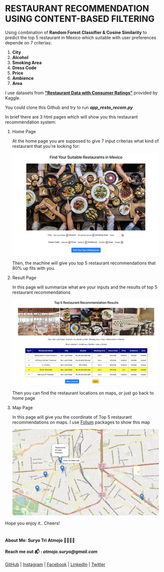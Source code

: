 # RESTAURANT RECOMMENDATION USING CONTENT-BASED FILTERING

Using combination of __Random Forest Classifier & Cosine Similarity__ to predict the top 5 restaurant in Mexico which suitable with user preferences depende on 7 criterias:
1. __City__
2. __Alcohol__
3. __Smoking Area__
4. __Dress Code__
5. __Price__
6. __Ambience__
7. __Area__

I use datasets from __["Restaurant Data with Consumer Ratings"](https://www.kaggle.com/uciml/restaurant-data-with-consumer-ratings#userprofile.csv)__ provided by Kaggle.

You could clone this Github and try to run __*app_resto_recom.py*__

In brief there are 3 html pages which will show you this restaurant recommendation system:

1. Home Page

    At the home page you are supposed to give 7 input criterias what kind of restaurant that you're looking for:

    ![Restaurant](images/home.png)

    Then, the machine will give you top 5 restaurant recommendations that 80% up fits with you.

2. Result Page

    In this page will summarize what are your inputs and the results of top 5 restaurant recommendations

    ![Result](images/result.png)

    Then you can find the restaurant locations on maps, or just go back to home page

3. Map Page

    In this page will give you the coordinate of Top 5 restaurant recommendations on maps. I use [Folium](https://python-visualization.github.io/folium/) packages to show this map

    ![map](images/map.png)

Hope you enjoy it.. Cheers!

#
#### About Me: Suryo Tri Atmojo 👨‍🔬👨‍💻
#### Reach me out 📬 : _atmojo.suryo@gmail.com_

[GitHub](https://github.com/suryotriatmojo)
|
[Instagram](https://www.instagram.com/suryotriatmojo/)
|
[Facebook](https://www.facebook.com/suryo.t.atmojo)
|
[LinkedIn](https://www.linkedin.com/in/suryo-tri-atmojo-3ab69a85/)
|
[Twitter](https://twitter.com/suryota)